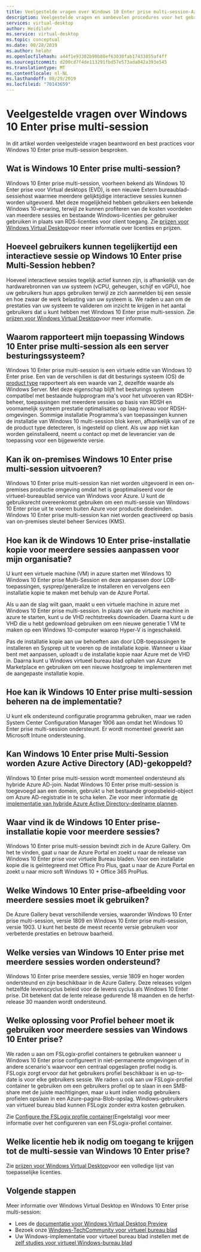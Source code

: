 ```yaml
---
title: Veelgestelde vragen over Windows 10 Enter prise multi-session-Azure
description: Veelgestelde vragen en aanbevolen procedures voor het gebruik van Windows 10 Enter prise multi-session voor virtueel bureau blad van Windows.
services: virtual-desktop
author: Heidilohr
ms.service: virtual-desktop
ms.topic: conceptual
ms.date: 08/28/2019
ms.author: helohr
ms.openlocfilehash: a44f1e93302b90b88ef63030fab17433855af4ff
ms.sourcegitcommit: d200cd7f4de113291fbd57e573ada042a393e545
ms.translationtype: MT
ms.contentlocale: nl-NL
ms.lasthandoff: 08/29/2019
ms.locfileid: "70143659"
---
```

# <a name="windows-10-enterprise-multi-session-faq"></a>Veelgestelde vragen over Windows 10 Enter prise multi-session

In dit artikel worden veelgestelde vragen beantwoord en best practices voor Windows 10 Enter prise multi-session besproken.
 
## <a name="what-is-windows-10-enterprise-multi-session"></a>Wat is Windows 10 Enter prise multi-session? 

Windows 10 Enter prise multi-session, voorheen bekend als Windows 10 Enter prise voor Virtual desktops (EVD), is een nieuwe Extern bureaublad-sessiehost waarmee meerdere gelijktijdige interactieve sessies kunnen worden uitgevoerd. Met deze mogelijkheid hebben gebruikers een bekende Windows 10-ervaring, terwijl ze kunnen profiteren van de kosten voordelen van meerdere sessies en bestaande Windows-licenties per gebruiker gebruiken in plaats van RDS-licenties voor client toegang. Zie [prijzen voor Windows Virtual Desktop](https://azure.microsoft.com/pricing/details/virtual-desktop/)voor meer informatie over licenties en prijzen. 
 
## <a name="how-many-users-can-simultaneously-have-an-interactive-session-on-windows-10-enterprise-multi-session"></a>Hoeveel gebruikers kunnen tegelijkertijd een interactieve sessie op Windows 10 Enter prise Multi-Session hebben?

Hoeveel interactieve sessies tegelijk actief kunnen zijn, is afhankelijk van de hardwarebronnen van uw systeem (vCPU, geheugen, schijf en vGPU), hoe uw gebruikers hun apps gebruiken terwijl ze zich aanmelden bij een sessie en hoe zwaar de werk belasting van uw systeem is. We raden u aan om de prestaties van uw systeem te valideren om inzicht te krijgen in het aantal gebruikers dat u kunt hebben met Windows 10 Enter prise multi-session. Zie [prijzen voor Windows Virtual Desktop](https://azure.microsoft.com/pricing/details/virtual-desktop/)voor meer informatie. 
 
## <a name="why-does-my-application-report-windows-10-enterprise-multi-session-as-a-server-operating-system"></a>Waarom rapporteert mijn toepassing Windows 10 Enter prise multi-session als een server besturingssysteem?

Windows 10 Enter prise multi-session is een virtuele editie van Windows 10 Enter prise. Een van de verschillen is dat dit besturings systeem (OS) de [product type](https://docs.microsoft.com/windows/desktop/cimwin32prov/win32-operatingsystem) rapporteert als een waarde van 2, dezelfde waarde als Windows Server. Met deze eigenschap blijft het besturings systeem compatibel met bestaande hulpprogram ma's voor het uitvoeren van RDSH-beheer, toepassingen met meerdere sessies op basis van RDSH en voornamelijk systeem prestatie optimalisaties op laag niveau voor RDSH-omgevingen. Sommige installatie Programma's van toepassingen kunnen de installatie van Windows 10 multi-session blok keren, afhankelijk van of ze de product type detecteren, is ingesteld op client. Als uw app niet kan worden geïnstalleerd, neemt u contact op met de leverancier van de toepassing voor een bijgewerkte versie. 
 
## <a name="can-i-run-windows-10-enterprise-multi-session-on-premises"></a>Kan ik on-premises Windows 10 Enter prise multi-session uitvoeren?

Windows 10 Enter prise multi-session kan niet worden uitgevoerd in een on-premises productie omgeving omdat het is geoptimaliseerd voor de virtueel-bureaublad service van Windows voor Azure. U kunt de gebruiksrecht overeenkomst gebruiken om een multi-sessie van Windows 10 Enter prise uit te voeren buiten Azure voor productie doeleinden. Windows 10 Enter prise multi-session kan niet worden geactiveerd op basis van on-premises sleutel beheer Services (KMS).
 
## <a name="how-do-i-customize-the-windows-10-enterprise-multi-session-image-for-my-organization"></a>Hoe kan ik de Windows 10 Enter prise-installatie kopie voor meerdere sessies aanpassen voor mijn organisatie?

U kunt een virtuele machine (VM) in azure starten met Windows 10 Windows 10 Enter prise Multi-Session en deze aanpassen door LOB-toepassingen, sysprep/generalize te installeren en vervolgens een installatie kopie te maken met behulp van de Azure Portal.  
 
Als u aan de slag wilt gaan, maakt u een virtuele machine in azure met Windows 10 Enter prise multi-session. In plaats van de virtuele machine in azure te starten, kunt u de VHD rechtstreeks downloaden. Daarna kunt u de VHD die u hebt gedownload gebruiken om een nieuwe generatie 1 VM te maken op een Windows 10-computer waarop Hyper-V is ingeschakeld.

Pas de installatie kopie aan uw behoeften aan door LOB-toepassingen te installeren en Sysprep uit te voeren op de installatie kopie. Wanneer u klaar bent met aanpassen, uploadt u de installatie kopie naar Azure met de VHD in. Daarna kunt u Windows virtueel bureau blad ophalen van Azure Marketplace en gebruiken om een nieuwe hostgroep te implementeren met de aangepaste installatie kopie.
 
## <a name="how-do-i-manage-windows-10-enterprise-multi-session-after-deployment"></a>Hoe kan ik Windows 10 Enter prise multi-session beheren na de implementatie?

U kunt elk ondersteund configuratie programma gebruiken, maar we raden System Center Configuration Manager 1906 aan omdat het Windows 10 Enter prise multi-session ondersteunt. Er wordt momenteel gewerkt aan Microsoft Intune ondersteuning.
 
## <a name="can-windows-10-enterprise-multi-session-be-azure-active-directory-ad-joined"></a>Kan Windows 10 Enter prise Multi-Session worden Azure Active Directory (AD)-gekoppeld?

Windows 10 Enter prise multi-session wordt momenteel ondersteund als hybride Azure AD-join. Nadat Windows 10 Enter prise multi-session is toegevoegd aan een domein, gebruikt u het bestaande groepsbeleid-object om Azure AD-registratie in te scha kelen. Zie voor meer informatie [de implementatie van hybride Azure Active Directory-deelname plannen](https://docs.microsoft.com/azure/active-directory/devices/hybrid-azuread-join-plan).
 
## <a name="where-can-i-find-the-windows-10-enterprise-multi-session-image"></a>Waar vind ik de Windows 10 Enter prise-installatie kopie voor meerdere sessies?

Windows 10 Enter prise multi-session bevindt zich in de Azure Gallery. Om het te vinden, gaat u naar de Azure Portal en zoekt u naar de release van Windows 10 Enter prise voor virtuele Bureau bladen. Voor een installatie kopie die is geïntegreerd met Office Pro Plus, gaat u naar de Azure Portal en zoekt u naar micro soft Windows 10 + Office 365 ProPlus.

## <a name="which-windows-10-enterprise-multi-session-image-should-i-use"></a>Welke Windows 10 Enter prise-afbeelding voor meerdere sessies moet ik gebruiken?

De Azure Gallery bevat verschillende versies, waaronder Windows 10 Enter prise multi-session, versie 1809 en Windows 10 Enter prise multi-session, versie 1903. U kunt het beste de meest recente versie gebruiken voor verbeterde prestaties en betrouw baarheid.
 
## <a name="which-windows-10-enterprise-multi-session-versions-are-supported"></a>Welke versies van Windows 10 Enter prise met meerdere sessies worden ondersteund?

Windows 10 Enter prise meerdere sessies, versie 1809 en hoger worden ondersteund en zijn beschikbaar in de Azure Gallery. Deze releases volgen hetzelfde levenscyclus beleid voor de levens cyclus als Windows 10 Enter prise. Dit betekent dat de lente release gedurende 18 maanden en de herfst-release 30 maanden wordt ondersteund.
 
## <a name="which-profile-management-solution-should-i-use-for-windows-10-enterprise-multi-session"></a>Welke oplossing voor Profiel beheer moet ik gebruiken voor meerdere sessies van Windows 10 Enter prise?

We raden u aan om FSLogix-profiel containers te gebruiken wanneer u Windows 10 Enter prise configureert in niet-permanente omgevingen of in andere scenario's waarvoor een centraal opgeslagen profiel nodig is. FSLogix zorgt ervoor dat het gebruikers profiel beschikbaar is en up-to-date is voor elke gebruikers sessie. We raden u ook aan uw FSLogix-profiel container te gebruiken om een gebruikers profiel op te slaan in een SMB-share met de juiste machtigingen, maar u kunt indien nodig gebruikers profielen opslaan in een Azure-pagina-Blob-opslag. Windows-gebruikers van virtueel bureau blad kunnen FSLogix zonder extra kosten gebruiken.
 
Zie [Configure the FSLogix profile container](create-host-pools-user-profile.md#configure-the-fslogix-profile-container)(Engelstalig) voor meer informatie over het configureren van een FSLogix-profiel container.  

## <a name="which-license-do-i-need-to-access-windows-10-enterprise-multi-session"></a>Welke licentie heb ik nodig om toegang te krijgen tot de multi-sessie van Windows 10 Enter prise?

Zie [prijzen voor Windows Virtual Desktop](https://azure.microsoft.com/pricing/details/virtual-desktop/)voor een volledige lijst van toepasselijke licenties.
 
## <a name="next-steps"></a>Volgende stappen

Meer informatie over Windows Virtual Desktop en Windows 10 Enter prise multi-session:

- Lees de [documentatie voor Windows Virtual Desktop Preview](overview.md)
- Bezoek onze [Windows-TechCommunity voor virtueel bureau blad](https://techcommunity.microsoft.com/t5/Windows-Virtual-Desktop/bd-p/WindowsVirtualDesktop)
- Uw Windows-implementatie voor virtueel bureau blad instellen met de [zelf studies voor virtueel Windows-bureau blad](tenant-setup-azure-active-directory.md)
